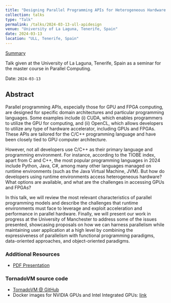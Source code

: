 ```yaml
---
title: "Designing Parallel Programming APIs for Heterogeneous Hardware on top of Managed Runtime Systems"
collection: talks
type: "Talk"
permalink: /talks/2024-03-13-ull-apidesign
venue: "University of La Laguna, Tenerife, Spain"
date: 2024-03-13
location: "ULL, Tenerife, Spain"
---
```


[Summary](https://jjfumero.github.io/talks/2024-03-13-ull-apidesign)


Talk given at the University of La Laguna, Tenerife, Spain as a seminar for the master course in Parallel Computing. 

Date: `2024-03-13`

## Abstract

Parallel programming APIs, especially those for GPU and FPGA computing, are designed for specific domain architectures and particular programming languages. Some examples include (i) CUDA, which enables programmers to utilize the GPU for computing, and (ii) OpenCL, which allows developers to utilize any type of hardware accelerator, including GPUs and FPGAs. These APIs are tailored for the C/C++ programming language and have been closely tied to GPU computer architecture.

However, not all developers use C/C++ as their primary language and programming environment. For instance, according to the TIOBE index, apart from C and C++, the most popular programming languages in 2024 include Python, Java, C#, among many other languages managed on runtime environments (such as the Java Virtual Machine, JVM). But how do developers using runtime environments access heterogeneous hardware? What options are available, and what are the challenges in accessing GPUs and FPGAs?

In this talk, we will review the most relevant characteristics of parallel programming models and describe the challenges that runtime environments must face to leverage and exploit acceleration and performance in parallel hardware. Finally, we will present our work in progress at the University of Manchester to address some of the issues presented, showcasing proposals on how we can harness parallelism while maintaining user application at a high level by combining the expressiveness of parallelism with functional programming paradigms, data-oriented approaches, and object-oriented paradigms.


### Additional Resources

* [PDF Presentation](https://github.com/jjfumero/jjfumero.github.io/blob/master/files/presentations/ParallelAPIs-Design.pdf)


### TornadoVM source code

* [TornadoVM @ GitHub](https://github.com/beehive-lab/TornadoVM)
* Docker images for NVIDIA GPUs and Intel Integrated GPUs: [link](https://github.com/beehive-lab/docker-tornado)
